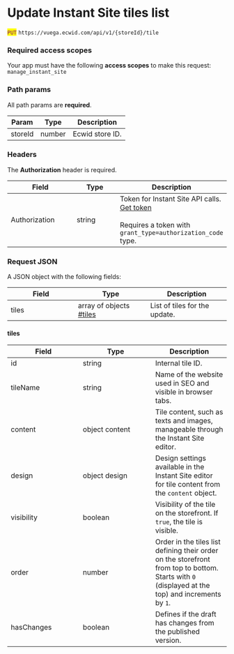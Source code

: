 # Update Instant Site tiles list

<mark style="color:purple;">`PUT`</mark> `https://vuega.ecwid.com/api/v1/{storeId}/tile`

### Required access scopes

Your app must have the following **access scopes** to make this request: `manage_instant_site`

### Path params

All path params are **required**.

| Param   | Type   | Description     |
| ------- | ------ | --------------- |
| storeId | number | Ecwid store ID. |

### Headers

The **Authorization** header is required.

<table><thead><tr><th width="138.484375">Field</th><th width="86.42578125">Type</th><th>Description</th></tr></thead><tbody><tr><td>Authorization</td><td>string</td><td>Token for Instant Site API calls. <a href="../get-instant-site-api-token.md">Get token</a><br><br>Requires a token with <code>grant_type=authorization_code</code> type.</td></tr></tbody></table>

### Request JSON

A JSON object with the following fields:

<table><thead><tr><th width="138.484375">Field</th><th width="149.97265625">Type</th><th>Description</th></tr></thead><tbody><tr><td>tiles</td><td>array of objects <a data-mention href="update-instant-site-tiles-list.md#tiles">#tiles</a></td><td>List of tiles for the update.</td></tr></tbody></table>

#### tiles

<table><thead><tr><th width="149.6171875">Field</th><th width="150.29296875">Type</th><th>Description</th></tr></thead><tbody><tr><td>id</td><td>string</td><td>Internal tile ID.</td></tr><tr><td>tileName</td><td>string</td><td>Name of the website used in SEO and visible in browser tabs.</td></tr><tr><td>content</td><td>object content</td><td>Tile content, such as texts and images, manageable through the Instant Site editor.</td></tr><tr><td>design</td><td>object design</td><td>Design settings available in the Instant Site editor for tile content from the <code>content</code> object.</td></tr><tr><td>visibility</td><td>boolean</td><td>Visibility of the tile on the storefront. If <code>true</code>, the tile is visible.</td></tr><tr><td>order</td><td>number</td><td>Order in the tiles list defining their order on the storefront from top to bottom. Starts with <code>0</code> (displayed at the top) and increments by <code>1</code>.</td></tr><tr><td>hasChanges</td><td>boolean</td><td>Defines if the draft has changes from the published version.</td></tr></tbody></table>



